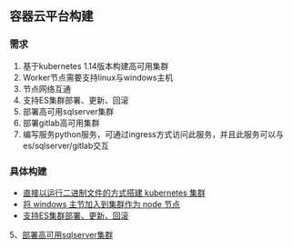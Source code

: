 ## 容器云平台构建

### 需求

1. 基于kubernetes 1.14版本构建高可用集群
2. Worker节点需要支持linux与windows主机
3. 节点网络互通
4. 支持ES集群部署、更新、回滚
5. 部署高可用sqlserver集群
6. 部署gitlab高可用集群
7. 编写服务python服务，可通过ingress方式访问此服务，并且此服务可以与es/sqlserver/gitlab交互

### 具体构建

* [直接以运行二进制文件的方式搭建 kubernetes 集群](./kubernetes_install.md)
* [将 windows 主节加入到集群作为 node 节点](./Windows_Nodes.md)
* [支持ES集群部署、更新、回滚](./elasticsearch.md)






5、[部署高可用sqlserver集群](https://docs.microsoft.com/en-us/sql/linux/sql-server-linux-kubernetes-deploy?view=sqlallproducts-allversions)